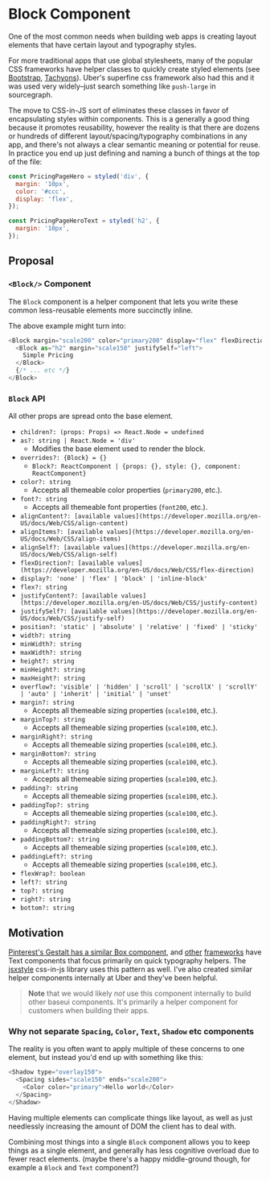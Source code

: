 # Block Component

One of the most common needs when building web apps is creating layout elements that have certain layout and typography styles.

For more traditional apps that use global stylesheets, many of the popular CSS frameworks have helper classes to quickly create styled elements (see [Bootstrap](https://getbootstrap.com/docs/4.1/utilities/sizing/), [Tachyons](http://tachyons.io/docs/layout/spacing/)). Uber's superfine css framework also had this and it was used very widely–just search something like `push-large` in sourcegraph.

The move to CSS-in-JS sort of eliminates these classes in favor of encapsulating styles within components. This is a generally a good thing because it promotes reusability, however the reality is that there are dozens or hundreds of different layout/spacing/typography combinations in any app, and there's not always a clear semantic meaning or potential for reuse. In practice you end up just defining and naming a bunch of things at the top of the file:

```js
const PricingPageHero = styled('div', {
  margin: '10px',
  color: '#ccc',
  display: 'flex',
});

const PricingPageHeroText = styled('h2', {
  margin: '10px',
});
```

## Proposal

### `<Block/>` Component

The `Block` component is a helper component that lets you write these common less-reusable elements more succinctly inline.

The above example might turn into:

```js
<Block margin="scale200" color="primary200" display="flex" flexDirection="column">
  <Block as="h2" margin="scale150" justifySelf="left">
    Simple Pricing
  </Block>
  {/* ... etc */}
</Block>
```

### `Block` API

All other props are spread onto the base element.

* `children?: (props: Props) => React.Node = undefined`
* `as?: string | React.Node = 'div'`
  * Modifies the base element used to render the block.
* `overrides?: {Block} = {}`
  * `Block?: ReactComponent | {props: {}, style: {}, component: ReactComponent}`
* `color?: string`
  * Accepts all themeable color properties (`primary200`, etc.).
* `font?: string`
  * Accepts all themeable font properties (`font200`, etc.).
* `alignContent?: [available values](https://developer.mozilla.org/en-US/docs/Web/CSS/align-content)`
* `alignItems?: [available values](https://developer.mozilla.org/en-US/docs/Web/CSS/align-items)`
* `alignSelf?: [available values](https://developer.mozilla.org/en-US/docs/Web/CSS/align-self)`
* `flexDirection?: [available values](https://developer.mozilla.org/en-US/docs/Web/CSS/flex-direction)`
* `display?: 'none' | 'flex' | 'block' | 'inline-block'`
* `flex?: string`
* `justifyContent?: [available values](https://developer.mozilla.org/en-US/docs/Web/CSS/justify-content)`
* `justifySelf?: [available values](https://developer.mozilla.org/en-US/docs/Web/CSS/justify-self)`
* `position?: 'static' | 'absolute' | 'relative' | 'fixed' | 'sticky'`
* `width?: string`
* `minWidth?: string`
* `maxWidth?: string`
* `height?: string`
* `minHeight?: string`
* `maxHeight?: string`
* `overflow?: 'visible' | 'hidden' | 'scroll' | 'scrollX' | 'scrollY' | 'auto' | 'inherit' | 'initial' | 'unset'`
* `margin?: string`
  * Accepts all themeable sizing properties (`scale100`, etc.).
* `marginTop?: string`
  * Accepts all themeable sizing properties (`scale100`, etc.).
* `marginRight?: string`
  * Accepts all themeable sizing properties (`scale100`, etc.).
* `marginBottom?: string`
  * Accepts all themeable sizing properties (`scale100`, etc.).
* `marginLeft?: string`
  * Accepts all themeable sizing properties (`scale100`, etc.).
* `padding?: string`
  * Accepts all themeable sizing properties (`scale100`, etc.).
* `paddingTop?: string`
  * Accepts all themeable sizing properties (`scale100`, etc.).
* `paddingRight?: string`
  * Accepts all themeable sizing properties (`scale100`, etc.).
* `paddingBottom?: string`
  * Accepts all themeable sizing properties (`scale100`, etc.).
* `paddingLeft?: string`
  * Accepts all themeable sizing properties (`scale100`, etc.).
* `flexWrap?: boolean`
* `left?: string`
* `top?: string`
* `right?: string`
* `bottom?: string`

## Motivation

[Pinterest's Gestalt has a similar Box component](https://pinterest.github.io/gestalt/#/Box), and [other](http://mineral-ui.com/components/text) [frameworks](https://evergreen.surge.sh/components/typography) have Text components that focus primarily on quick typography helpers. The [jsxstyle](https://github.com/jsxstyle/jsxstyle) css-in-js library uses this pattern as well. I've also created similar helper components internally at Uber and they've been helpful.

> **Note** that we would likely _not_ use this component internally to build other baseui components. It's primarily a helper component for customers when building their apps.

### Why not separate `Spacing`,  `Color`, `Text`, `Shadow` etc components

The reality is you often want to apply multiple of these concerns to one element, but instead you'd end up with something like this:

```js
<Shadow type="overlay150">
  <Spacing sides="scale150" ends="scale200">
    <Color color="primary">Hello world</Color>
  </Spacing>
</Shadow>
```

Having multiple elements can complicate things like layout, as well as just needlessly increasing the amount of DOM the client has to deal with.

Combining most things into a single `Block` component allows you to keep things as a single element, and generally has less cognitive overload due to fewer react elements. (maybe there's a happy middle-ground though, for example a `Block` and `Text` component?)
